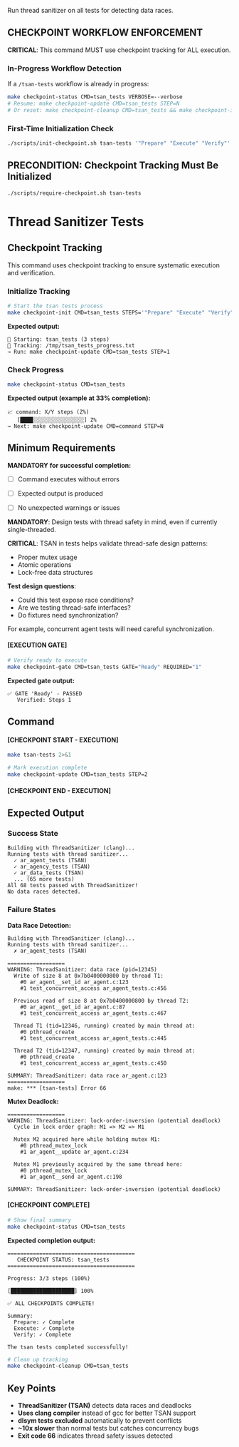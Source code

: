 Run thread sanitizer on all tests for detecting data races.

## CHECKPOINT WORKFLOW ENFORCEMENT

**CRITICAL**: This command MUST use checkpoint tracking for ALL execution.

### In-Progress Workflow Detection

If a `/tsan-tests` workflow is already in progress:

```bash
make checkpoint-status CMD=tsan_tests VERBOSE=--verbose
# Resume: make checkpoint-update CMD=tsan_tests STEP=N
# Or reset: make checkpoint-cleanup CMD=tsan_tests && make checkpoint-init CMD=tsan_tests STEPS='"Prepare" "Execute" "Verify"'
```

### First-Time Initialization Check

```bash
./scripts/init-checkpoint.sh tsan-tests '"Prepare" "Execute" "Verify"'
```

## PRECONDITION: Checkpoint Tracking Must Be Initialized

```bash
./scripts/require-checkpoint.sh tsan-tests
```

# Thread Sanitizer Tests
## Checkpoint Tracking

This command uses checkpoint tracking to ensure systematic execution and verification.

### Initialize Tracking
```bash
# Start the tsan tests process
make checkpoint-init CMD=tsan_tests STEPS='"Prepare" "Execute" "Verify"'
```

**Expected output:**
```
📍 Starting: tsan_tests (3 steps)
📁 Tracking: /tmp/tsan_tests_progress.txt
→ Run: make checkpoint-update CMD=tsan_tests STEP=1
```

### Check Progress
```bash
make checkpoint-status CMD=tsan_tests
```

**Expected output (example at 33% completion):**
```
📈 command: X/Y steps (Z%)
   [████░░░░░░░░░░░░░░░░] Z%
→ Next: make checkpoint-update CMD=command STEP=N
```

## Minimum Requirements

**MANDATORY for successful completion:**
- [ ] Command executes without errors
- [ ] Expected output is produced
- [ ] No unexpected warnings or issues




**MANDATORY**: Design tests with thread safety in mind, even if currently single-threaded.

**CRITICAL**: TSAN in tests helps validate thread-safe design patterns:
- Proper mutex usage
- Atomic operations
- Lock-free data structures

**Test design questions**:
- Could this test expose race conditions?
- Are we testing thread-safe interfaces?
- Do fixtures need synchronization?

For example, concurrent agent tests will need careful synchronization.

#### [EXECUTION GATE]
```bash
# Verify ready to execute
make checkpoint-gate CMD=tsan_tests GATE="Ready" REQUIRED="1"
```

**Expected gate output:**
```
✅ GATE 'Ready' - PASSED
   Verified: Steps 1
```

## Command

#### [CHECKPOINT START - EXECUTION]

```bash
make tsan-tests 2>&1

# Mark execution complete
make checkpoint-update CMD=tsan_tests STEP=2
```


#### [CHECKPOINT END - EXECUTION]
## Expected Output

### Success State
```
Building with ThreadSanitizer (clang)...
Running tests with thread sanitizer...
  ✓ ar_agent_tests (TSAN)
  ✓ ar_agency_tests (TSAN)
  ✓ ar_data_tests (TSAN)
  ... (65 more tests)
All 68 tests passed with ThreadSanitizer!
No data races detected.
```

### Failure States

**Data Race Detection:**
```
Building with ThreadSanitizer (clang)...
Running tests with thread sanitizer...
  ✗ ar_agent_tests (TSAN)

==================
WARNING: ThreadSanitizer: data race (pid=12345)
  Write of size 8 at 0x7b0400000800 by thread T1:
    #0 ar_agent__set_id ar_agent.c:123
    #1 test_concurrent_access ar_agent_tests.c:456

  Previous read of size 8 at 0x7b0400000800 by thread T2:
    #0 ar_agent__get_id ar_agent.c:87
    #1 test_concurrent_access ar_agent_tests.c:467

  Thread T1 (tid=12346, running) created by main thread at:
    #0 pthread_create
    #1 test_concurrent_access ar_agent_tests.c:445

  Thread T2 (tid=12347, running) created by main thread at:
    #0 pthread_create
    #1 test_concurrent_access ar_agent_tests.c:450

SUMMARY: ThreadSanitizer: data race ar_agent.c:123
==================
make: *** [tsan-tests] Error 66
```

**Mutex Deadlock:**
```
==================
WARNING: ThreadSanitizer: lock-order-inversion (potential deadlock)
  Cycle in lock order graph: M1 => M2 => M1

  Mutex M2 acquired here while holding mutex M1:
    #0 pthread_mutex_lock
    #1 ar_agent__update ar_agent.c:234

  Mutex M1 previously acquired by the same thread here:
    #0 pthread_mutex_lock
    #1 ar_agent__send ar_agent.c:198

SUMMARY: ThreadSanitizer: lock-order-inversion (potential deadlock)
```


#### [CHECKPOINT COMPLETE]
```bash
# Show final summary
make checkpoint-status CMD=tsan_tests
```

**Expected completion output:**
```
========================================
   CHECKPOINT STATUS: tsan_tests
========================================

Progress: 3/3 steps (100%)

[████████████████████] 100%

✅ ALL CHECKPOINTS COMPLETE!

Summary:
  Prepare: ✓ Complete
  Execute: ✓ Complete  
  Verify: ✓ Complete

The tsan tests completed successfully!
```

```bash
# Clean up tracking
make checkpoint-cleanup CMD=tsan_tests
```

## Key Points

- **ThreadSanitizer (TSAN)** detects data races and deadlocks
- **Uses clang compiler** instead of gcc for better TSAN support
- **dlsym tests excluded** automatically to prevent conflicts
- **~10x slower** than normal tests but catches concurrency bugs
- **Exit code 66** indicates thread safety issues detected